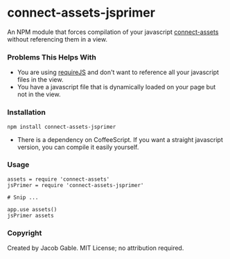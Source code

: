 connect-assets-jsprimer
=======================

An NPM module that forces compilation of your javascript [connect-assets](https://github.com/TrevorBurnham/connect-assets) without referencing them in a view.

### Problems This Helps With

- You are using [requireJS](http://requirejs.org) and don't want to reference all your javascript files in the view.
- You have a javascript file that is dynamically loaded on your page but not in the view.

### Installation

`npm install connect-assets-jsprimer`

* There is a dependency on CoffeeScript.  If you want a straight javascript version, you can compile it easily yourself.

### Usage

    assets = require 'connect-assets'
    jsPrimer = require 'connect-assets-jsprimer'
    
    # Snip ...
    
    app.use assets()
    jsPrimer assets
    
### Copyright

Created by Jacob Gable.  MIT License; no attribution required.

